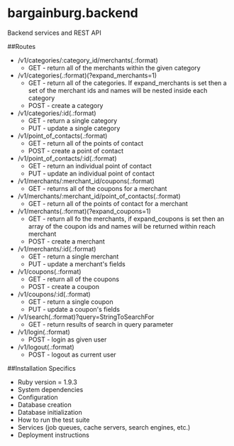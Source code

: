 bargainburg.backend
===================

Backend services and REST API

##Routes
* /v1/categories/:category\_id/merchants(.:format)
    * GET - return all of the merchants within the given category
* /v1/categories(.:format)(?expand\_merchants=1)
    * GET - return all of the categories. If expand\_merchants is set then a set of the merchant ids and names will be nested inside each category
    * POST - create a category
* /v1/categories/:id(.:format)
    * GET - return a single category
    * PUT - update a single category
* /v1/point\_of\_contacts(.:format)
    * GET - return all of the points of contact
    * POST - create a point of contact
* /v1/point\_of\_contacts/:id(.:format)
    * GET - return an individual point of contact
    * PUT - update an individual point of contact
* /v1/merchants/:merchant\_id/coupons(.:format)
    * GET - returns all of the coupons for a merchant
* /v1/merchants/:merchant\_id/point\_of\_contacts(.:format)
    * GET - return all of the points of contact for a merchant
* /v1/merchants(.:format)(?expand_coupons=1)
    * GET - return all fo the merchants, if expand_coupons is set then an array of the coupon ids and names will be returned within reach merchant
    * POST - create a merchant
* /v1/merchants/:id(.:format)
    * GET - return a single merchant
    * PUT - update a merchant's fields
* /v1/coupons(.:format)
    * GET - return all of the coupons
    * POST - create a coupon
* /v1/coupons/:id(.:format)
    * GET - return a single coupon
    * PUT - update a coupon's fields
* /v1/search(.:format)?query=StringToSearchFor
    * GET - return results of search in query parameter
* /v1/login(.:format)
    * POST - login as given user 
* /v1/logout(.:format)
    * POST - logout as current user




##Installation Specifics
* Ruby version = 1.9.3
* System dependencies
* Configuration
* Database creation
* Database initialization
* How to run the test suite
* Services (job queues, cache servers, search engines, etc.)
* Deployment instructions
